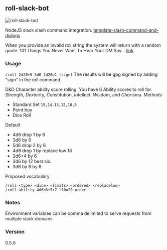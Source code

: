 ## roll-slack-bot
![roll-slack-bot](../assets/roll-slack-bot.png?raw=true)

NodeJS slack slash command integration. [template-slash-command-and-dialogs](https://github.com/slackapi/template-slash-command-and-dialogs/)

When you provide an invalid roll string the system will return with a random quote.
101 Things You Never Want To Hear Your DM Say... [link](http://www.hahnlibrary.net/rpgs/101dms.html)

### Usage
`/roll 2d20+5 5d6 2d20b1 [sign]`
The results will be gpg signed by adding "sign" in the roll command.


D&D Character ability score rolling.
You have 6 Ability scores to roll for.
*Str*ength, *Dex*terity, *Con*stitution, *Int*ellect, *Wis*dom, and *Cha*risma.
Methods
- Standard Set `15,14,13,12,10,8`
- Point buy
- Dice Roll


Default
- 4d6 drop 1 by 6
- 3d6 by 6
- 5d6 drop 2 by 6
- 4d6 drop 1 by replace low 18
- 2d6+4 by 6
- 3d6 by 12 best six.
- 3d6 by 6 by 6.


Proposed vocabulary
```
/roll <type> <dice> <limits> <ordered> <replacelow>
/roll ability 4d6b3+5x7 l10u20 order
```


### Notes
Environment variables can be comma delimited to serve requests from multiple slack domains


### Version
0.5.0